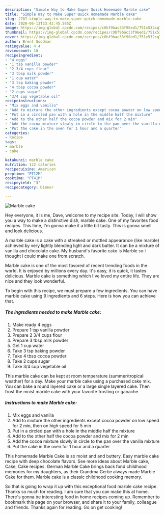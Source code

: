 ```yaml
---
description: "Simple Way to Make Super Quick Homemade Marble cake"
title: "Simple Way to Make Super Quick Homemade Marble cake"
slug: 2787-simple-way-to-make-super-quick-homemade-marble-cake
date: 2020-06-13T23:42:45.585Z
image: https://img-global.cpcdn.com/recipes/c0bf9bac33f96ed1/751x532cq70/marble-cake-recipe-main-photo.jpg
thumbnail: https://img-global.cpcdn.com/recipes/c0bf9bac33f96ed1/751x532cq70/marble-cake-recipe-main-photo.jpg
cover: https://img-global.cpcdn.com/recipes/c0bf9bac33f96ed1/751x532cq70/marble-cake-recipe-main-photo.jpg
author: Brent Goodman
ratingvalue: 4.4
reviewcount: 10
recipeingredient:
- "4 eggs"
- "1 tsp vanilla powder"
- "2 3/4 cups flour"
- "3 tbsp milk powder"
- "1 cup water"
- "3 tsp baking powder"
- "4 tbsp cocoa powder"
- "2 cups sugar"
- "3/4 cup vegetable oil"
recipeinstructions:
- "Mix eggs and vanilla"
- "Add to mixture the other ingredients except cocoa powder on low speed for 2 min, then on high speed for 5 min"
- "Put in a circled pan with a hole in the middle half the mixture"
- "Add to the other half the cocoa powder and mix for 2 min"
- "Add the cocoa mixture slowly in circle to the pan over the vanilla mixture"
- "Put the cake in the oven for 1 hour and a quarter"
categories:
- Recipe
tags:
- marble
- cake

katakunci: marble cake 
nutrition: 122 calories
recipecuisine: American
preptime: "PT12M"
cooktime: "PT41M"
recipeyield: "3"
recipecategory: Dinner

---
```



![Marble cake](https://img-global.cpcdn.com/recipes/c0bf9bac33f96ed1/751x532cq70/marble-cake-recipe-main-photo.jpg)

Hey everyone, it is me, Dave, welcome to my recipe site. Today, I will show you a way to make a distinctive dish, marble cake. One of my favorites food recipes. This time, I'm gonna make it a little bit tasty. This is gonna smell and look delicious.

A marble cake is a cake with a streaked or mottled appearance (like marble) achieved by very lightly blending light and dark batter. It can be a mixture of vanilla and chocolate cake. My husband&#39;s favorite cake is Marble so I thought I could make one from scratch.

Marble cake is one of the most favored of recent trending foods in the world. It is enjoyed by millions every day. It's easy, it is quick, it tastes delicious. Marble cake is something which I've loved my entire life. They are nice and they look wonderful.


To begin with this recipe, we must prepare a few ingredients. You can have marble cake using 9 ingredients and 6 steps. Here is how you can achieve that.

<!--inarticleads1-->

##### The ingredients needed to make Marble cake:

1. Make ready 4 eggs
1. Prepare 1 tsp vanilla powder
1. Prepare 2 3/4 cups flour
1. Prepare 3 tbsp milk powder
1. Get 1 cup water
1. Take 3 tsp baking powder
1. Take 4 tbsp cocoa powder
1. Take 2 cups sugar
1. Take 3/4 cup vegetable oil


This marble cake can be kept at room temperature (summer/tropical weather) for a day. Make your marble cake using a purchased cake mix. You can bake a round layered cake or a large single layered cake. Then frost the moist marble cake with your favorite frosting or ganache. 

<!--inarticleads2-->

##### Instructions to make Marble cake:

1. Mix eggs and vanilla
1. Add to mixture the other ingredients except cocoa powder on low speed for 2 min, then on high speed for 5 min
1. Put in a circled pan with a hole in the middle half the mixture
1. Add to the other half the cocoa powder and mix for 2 min
1. Add the cocoa mixture slowly in circle to the pan over the vanilla mixture
1. Put the cake in the oven for 1 hour and a quarter


This homemade Marble Cake is so moist and and buttery. Easy marble cake recipe with deep chocolate flavors. See more ideas about Marble cake, Cake, Cake recipes. German Marble Cake brings back fond childhood memories for my daughters, as their Grandma Gertie always made Marble Cake for them. Marble cake is a classic childhood cooking memory. 

So that is going to wrap it up with this exceptional food marble cake recipe. Thanks so much for reading. I am sure that you can make this at home. There's gonna be interesting food in home recipes coming up. Remember to bookmark this page on your browser, and share it to your family, colleague and friends. Thanks again for reading. Go on get cooking!
